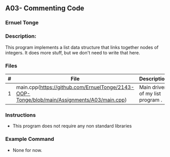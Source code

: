 ## A03- Commenting Code
### Ernuel Tonge
### Description:

This program implements a list data structure that links together nodes of integers. It does more stuff, but we don't need to write that here.

### Files

|   #   | File     | Description                      |
| :---: | -------- | -------------------------------- |
|   1   | main.cpp(https://github.com/ErnuelTonge/2143-OOP-Tonge/blob/main/Assignments/A03/main.cpp) | Main driver of my list program . |


### Instructions

- This program does not require any non standard libraries

### Example Command

- None for now.

